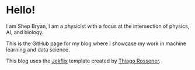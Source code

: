 
# Hello!

I am Shep Bryan, I am a physicist with a focus at the intersection of physics, AI, and biology.

This is the GitHub page for my blog where I showcase my work in machine learning and data science.

This blog uses the [Jekflix](https://github.com/thiagorossener/jekflix-template) template created by [Thiago Rossener](https://rossener.com/).
